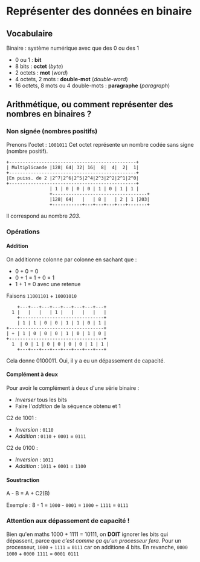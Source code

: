 # Représenter des données en binaire

## Vocabulaire

Binaire : système numérique avec que des 0 ou des 1

 - 0 ou 1 : **bit**
 - 8 bits : **octet** (*byte*)
 - 2 octets : **mot** (*word*)
 - 4 octets, 2 mots : **double-mot** (*double-word*)
 - 16 octets, 8 mots ou 4 double-mots : **paragraphe** (*paragraph*)

## Arithmétique, ou comment représenter des nombres en binaires ?

### Non signée (nombres positifs)

Prenons l'octet : `1001011`
Cet octet représente un nombre codée sans signe (nombre positif).

```
+-----------------------------------------------+    
| Multiplicande |128| 64| 32| 16|  8|  4|  2|  1|    
+-----------------------------------------------+    
|En puiss. de 2 |2^7|2^6|2^5|2^4|2^3|2^2|2^1|2^0|    
+-----------------------------------------------+    
                | 1 | 0 | 0 | 0 | 1 | 0 | 1 | 1 |    
                +-----------------------------------+
                |128| 64|   |   | 8 |   | 2 | 1 |203|
                +-----------+---+---+---+---+-------+
```

Il correspond au nombre *203*.

### Opérations

#### Addition

On additionne colonne par colonne en sachant que :

 * 0 + 0 = 0
 * 0 + 1 = 1 + 0 = 1
 * 1 + 1 = 0 avec une retenue

Faisons `11001101` + `10001010`

```
    +---+---+---+---+---+---+---+---+
  1 |   |   |   | 1 |   |   |   |   |
    +-------------------------------+
    | 1 | 1 | 0 | 0 | 1 | 1 | 0 | 1 |
+-----------------------------------+
| + | 1 | 0 | 0 | 0 | 1 | 0 | 1 | 0 |
+-----------------------------------+
  1  | 0 | 1 | 0 | 0 | 0 | 0 | 1 | 1 |
    +---+---+---+---+---+---+---+---+
```

Cela donne 0100011. Oui, il y a eu un dépassement de 
capacité.

#### Complément à deux

Pour avoir le complément à deux d'une série binaire :

 - *Inverser* tous les bits
 - Faire l'*addition* de la séquence obtenu et 1

C2 de 1001 :

 - *Inversion* : `0110`
 - *Addition* : `0110` + `0001` = `0111`

C2 de 0100 :
 - *Inversion* : `1011`
 - *Addition* : `1011` + `0001` = `1100`

#### Soustraction

A - B = A + C2(B)

Exemple : 8 - 1 = `1000` - `0001` = `1000` + `1111` = `0111`

### Attention aux dépassement de capacité !

Bien qu'en maths 1000 + 1111 = 10111, on **DOIT** ignorer les bits qui dépassent,
parce que *c'est comme ça qu'un processeur fera*.
Pour un processeur, `1000` + `1111` = `0111` car on additione 4 bits.
En revanche, `0000 1000` + `0000 1111` = `0001 0111`
